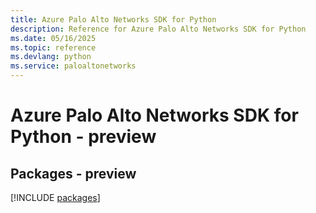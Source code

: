 ```yaml
---
title: Azure Palo Alto Networks SDK for Python
description: Reference for Azure Palo Alto Networks SDK for Python
ms.date: 05/16/2025
ms.topic: reference
ms.devlang: python
ms.service: paloaltonetworks
---
```

# Azure Palo Alto Networks SDK for Python - preview
## Packages - preview
[!INCLUDE [packages](palo-alto-networks-index.md)]